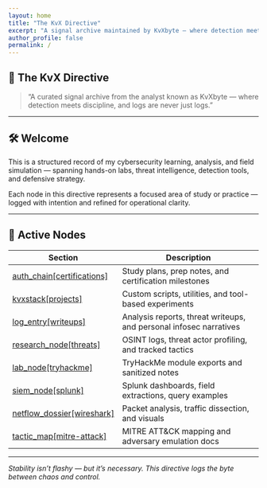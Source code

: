 ```yaml
---
layout: home
title: "The KvX Directive"
excerpt: "A signal archive maintained by KvXbyte — where detection meets discipline, and logs are never just logs."
author_profile: false
permalink: /
---
```


## 🧠 The KvX Directive

> “A curated signal archive from the analyst known as KvXbyte — where detection meets discipline, and logs are never just logs.”

---

## 🛠️ Welcome

This is a structured record of my cybersecurity learning, analysis, and field simulation — spanning hands-on labs, threat intelligence, detection tools, and defensive strategy.

Each node in this directive represents a focused area of study or practice — logged with intention and refined for operational clarity.

---

## 📂 Active Nodes

| Section                        | Description                                                             |
|--------------------------------|-------------------------------------------------------------------------|
| [auth_chain[certifications]](/auth_chain[certifications]) | Study plans, prep notes, and certification milestones          |
| [kvxstack[projects]](/kvxstack[projects])       | Custom scripts, utilities, and tool-based experiments            |
| [log_entry[writeups]](/log_entry[writeups])     | Analysis reports, threat writeups, and personal infosec narratives |
| [research_node[threats]](/research_node[threats]) | OSINT logs, threat actor profiling, and tracked tactics         |
| [lab_node[tryhackme]](/lab_node[tryhackme])     | TryHackMe module exports and sanitized notes                     |
| [siem_node[splunk]](/siem_node[splunk])         | Splunk dashboards, field extractions, query examples             |
| [netflow_dossier[wireshark]](/netflow_dossier[wireshark]) | Packet analysis, traffic dissection, and visuals               |
| [tactic_map[mitre-attack]](/tactic_map[mitre-attack]) | MITRE ATT&CK mapping and adversary emulation docs            |

---

_Stability isn’t flashy — but it’s necessary. This directive logs the byte between chaos and control._
